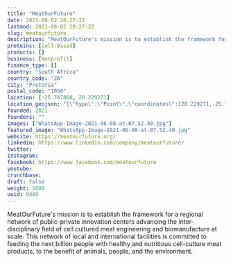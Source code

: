 ```yaml
---
title: "MeatOurFuture"
date: 2021-08-02 20:27:22
lastmod: 2021-08-02 20:27:22
slug: meatourfuture
description: "MeatOurFuture's mission is to establish the framework for a regional network of public-private innovation centers advancing the inter-disciplinary field of cell cultured meat engineering and biomanufacture at scale. This network of local and international facilities is committed to feeding the next billion people with healthy and nutritious cell-culture meat products, to the benefit of animals, people, and the environment."
proteins: [Cell-Based]
products: []
business: [Nonprofit]
finance_type: []
country: "South Africa"
country_code: "ZA"
city: "Pretoria"
postal_code: "1050"
location: [-25.747868, 28.229271]
location_geojson: "{\"type\":\"Point\",\"coordinates\":[28.229271,-25.747868]}"
founded: 2021
founders: ""
images: ["WhatsApp-Image-2021-06-08-at-07.52.40.jpg"]
featured_image: "WhatsApp-Image-2021-06-08-at-07.52.40.jpg"
website: https://meatourfuture.org/
linkedin: https://www.linkedin.com/company/meatourfuture/
twitter: 
instagram: 
facebook: https://www.facebook.com/meatourfuture
youtube: 
crunchbase: 
draft: false
weight: 5000
uuid: 9409
---
```

MeatOurFuture's mission is to establish the framework for a regional network of public-private innovation centers advancing the inter-disciplinary field of cell cultured meat engineering and biomanufacture at scale. This network of local and international facilities is committed to feeding the next billion people with healthy and nutritious cell-culture meat products, to the benefit of animals, people, and the environment.
